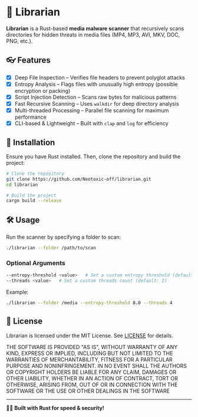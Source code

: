 # 📂 Librarian

**Librarian** is a Rust-based **media malware scanner** that recursively scans directories for hidden threats in media files (MP4, MP3, AVI, MKV, DOC, PNG, etc.).

## 👓 Features

- [X] Deep File Inspection – Verifies file headers to prevent polyglot attacks
- [X] Entropy Analysis – Flags files with unusually high entropy (possible encryption or packing)
- [X] Script Injection Detection – Scans raw bytes for malicious patterns
- [X] Fast Recursive Scanning – Uses <code>walkdir</code> for deep directory analysis
- [X] Multi-threaded Processing – Parallel file scanning for maximum performance
- [X] CLI-based & Lightweight – Built with <code>clap</code> and <code>log</code> for efficiency

## 🔧 Installation

Ensure you have Rust installed. Then, clone the repository and build the project:

```sh
# Clone the repository
git clone https://github.com/Neotoxic-off/librarian.git
cd librarian

# Build the project
cargo build --release
```

## 🛠️ Usage

Run the scanner by specifying a folder to scan:

```sh
./librarian --folder /path/to/scan
```

### Optional Arguments

```sh
--entropy-threshold <value>   # Set a custom entropy threshold (default: 8.0)
--threads <value>   # Set a custom threads count (default: 2)
```

Example:

```sh
./librarian --folder /media --entropy-threshold 8.0 --threads 4
```

## 📜 License

Librarian is licensed under the MIT License. See [LICENSE](LICENSE) for details.

THE SOFTWARE IS PROVIDED "AS IS", WITHOUT WARRANTY OF ANY KIND, EXPRESS OR
IMPLIED, INCLUDING BUT NOT LIMITED TO THE WARRANTIES OF MERCHANTABILITY,
FITNESS FOR A PARTICULAR PURPOSE AND NONINFRINGEMENT. IN NO EVENT SHALL THE
AUTHORS OR COPYRIGHT HOLDERS BE LIABLE FOR ANY CLAIM, DAMAGES OR OTHER
LIABILITY, WHETHER IN AN ACTION OF CONTRACT, TORT OR OTHERWISE, ARISING FROM,
OUT OF OR IN CONNECTION WITH THE SOFTWARE OR THE USE OR OTHER DEALINGS IN THE
SOFTWARE

---

👨‍💻 **Built with Rust for speed & security!**
